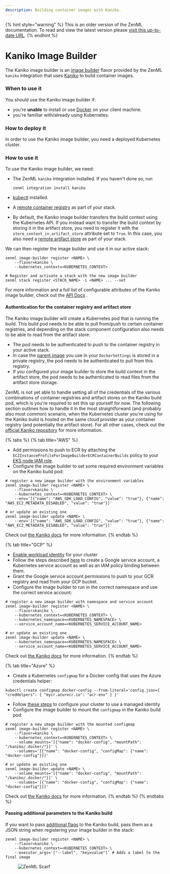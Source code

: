 ```yaml
---
description: Building container images with Kaniko.
---
```


{% hint style="warning" %}
This is an older version of the ZenML documentation. To read and view the latest version please [visit this up-to-date URL](https://docs.zenml.io).
{% endhint %}


# Kaniko Image Builder

The Kaniko image builder is an [image builder](image-builders.md) flavor provided by the ZenML `kaniko` integration that
uses [Kaniko](https://github.com/GoogleContainerTools/kaniko) to build container images.

### When to use it

You should use the Kaniko image builder if:

* you're **unable** to install or use [Docker](https://www.docker.com) on your client machine.
* you're familiar with/already using Kubernetes.

### How to deploy it

In order to use the Kaniko image builder, you need a deployed Kubernetes cluster.

### How to use it

To use the Kaniko image builder, we need:

* The ZenML `kaniko` integration installed. If you haven't done so, run

  ```shell
  zenml integration install kaniko
  ```

* [kubectl](https://kubernetes.io/docs/tasks/tools/#kubectl) installed.
* A [remote container registry](../container-registries/container-registries.md) as part of your stack.
* By default, the Kaniko image builder transfers the build context using the Kubernetes API. If you instead want to
  transfer the build context by storing it in the artifact store, you need to register it with
  the `store_context_in_artifact_store` attribute set to `True`. In this case, you also need
  a [remote artifact store](../artifact-stores/artifact-stores.md) as part of your stack.

We can then register the image builder and use it in our active stack:

```shell
zenml image-builder register <NAME> \
    --flavor=kaniko \
    --kubernetes_context=<KUBERNETES_CONTEXT>

# Register and activate a stack with the new image builder
zenml stack register <STACK_NAME> -i <NAME> ... --set
```

For more information and a full list of configurable attributes of the Kaniko image builder, check out
the [API Docs](https://sdkdocs.zenml.io/latest/integration\_code\_docs/integrations-kaniko/#zenml.integrations.kaniko.image\_builders.kaniko\_image\_builder.KanikoImageBuilder)
.

#### Authentication for the container registry and artifact store

The Kaniko image builder will create a Kubernetes pod that is running the build. This build pod needs to be able to pull
from/push to certain container registries, and depending on the stack component configuration also needs to be able to
read from the artifact store:

* The pod needs to be authenticated to push to the container registry in your active stack.
* In case
  the [parent image](/docs/book/user-guide/advanced-guide/containerize-your-pipeline.md#using-a-custom-parent-image)
  you use in your `DockerSettings` is stored in a private registry, the pod needs to be authenticated to pull from this
  registry.
* If you configured your image builder to store the build context in the artifact store, the pod needs to be
  authenticated to read files from the artifact store storage.

ZenML is not yet able to handle setting all of the credentials of the various combinations of container registries and
artifact stores on the Kaniko build pod, which is you're required to set this up yourself for now. The following section
outlines how to handle it in the most straightforward (and probably also most common) scenario, when the Kubernetes
cluster you're using for the Kaniko build is hosted on the same cloud provider as your container registry (and
potentially the artifact store). For all other cases, check out
the [official Kaniko repository](https://github.com/GoogleContainerTools/kaniko) for more information.

{% tabs %}
{% tab title="AWS" %}

* Add permissions to push to ECR by attaching the `EC2InstanceProfileForImageBuilderECRContainerBuilds` policy to
  your [EKS node IAM role](https://docs.aws.amazon.com/eks/latest/userguide/create-node-role.html).
* Configure the image builder to set some required environment variables on the Kaniko build pod:

```shell
# register a new image builder with the environment variables
zenml image-builder register <NAME> \
    --flavor=kaniko \
    --kubernetes_context=<KUBERNETES_CONTEXT> \
    --env='[{"name": "AWS_SDK_LOAD_CONFIG", "value": "true"}, {"name": "AWS_EC2_METADATA_DISABLED", "value": "true"}]'

# or update an existing one
zenml image-builder update <NAME> \
    --env='[{"name": "AWS_SDK_LOAD_CONFIG", "value": "true"}, {"name": "AWS_EC2_METADATA_DISABLED", "value": "true"}]'
```

Check out [the Kaniko docs](https://github.com/GoogleContainerTools/kaniko#pushing-to-amazon-ecr) for more information.
{% endtab %}

{% tab title="GCP" %}

* [Enable workload identity](https://cloud.google.com/kubernetes-engine/docs/how-to/workload-identity#enable\_on\_cluster)
  for your cluster
* Follow the steps
  described [here](https://cloud.google.com/kubernetes-engine/docs/how-to/workload-identity#authenticating\_to) to
  create a Google service account, a Kubernetes service account as well as an IAM policy binding between them.
* Grant the Google service account permissions to push to your GCR registry and read from your GCP bucket.
* Configure the image builder to run in the correct namespace and use the correct service account:

```shell
# register a new image builder with namespace and service account
zenml image-builder register <NAME> \
    --flavor=kaniko \
    --kubernetes_context=<KUBERNETES_CONTEXT> \
    --kubernetes_namespace=<KUBERNETES_NAMESPACE> \
    --service_account_name=<KUBERNETES_SERVICE_ACCOUNT_NAME>

# or update an existing one
zenml image-builder update <NAME> \
    --kubernetes_namespace=<KUBERNETES_NAMESPACE> \
    --service_account_name=<KUBERNETES_SERVICE_ACCOUNT_NAME>
```

Check out [the Kaniko docs](https://github.com/GoogleContainerTools/kaniko#pushing-to-google-gcr) for more information.
{% endtab %}

{% tab title="Azure" %}

* Create a Kubernetes `configmap` for a Docker config that uses the Azure credentials helper:

```shell
kubectl create configmap docker-config --from-literal='config.json={ "credHelpers": { "mycr.azurecr.io": "acr-env" } }'
```

* Follow [these steps](https://learn.microsoft.com/en-us/azure/aks/use-managed-identity) to configure your cluster to
  use a managed identity
* Configure the image builder to mount the `configmap` in the Kaniko build pod:

```shell
# register a new image builder with the mounted configmap
zenml image-builder register <NAME> \
    --flavor=kaniko \
    --kubernetes_context=<KUBERNETES_CONTEXT> \
    --volume_mounts='[{"name": "docker-config", "mountPath": "/kaniko/.docker/"}]' \
    --volumes='[{"name": "docker-config", "configMap": {"name": "docker-config"}}]'

# or update an existing one
zenml image-builder update <NAME> \
    --volume_mounts='[{"name": "docker-config", "mountPath": "/kaniko/.docker/"}]' \
    --volumes='[{"name": "docker-config", "configMap": {"name": "docker-config"}}]'
```

Check out [the Kaniko docs](https://github.com/GoogleContainerTools/kaniko#pushing-to-azure-container-registry) for more
information.
{% endtab %}
{% endtabs %}

#### Passing additional parameters to the Kaniko build

If you want to pass [additional flags](https://github.com/GoogleContainerTools/kaniko#additional-flags) to the Kaniko
build, pass them as a JSON string when registering your image builder in the stack:

```shell
zenml image-builder register <NAME> \
    --flavor=kaniko \
    --kubernetes_context=<KUBERNETES_CONTEXT> \
    --executor_args='["--label", "key=value"]' # Adds a label to the final image
```

<!-- For scarf -->
<figure><img alt="ZenML Scarf" referrerpolicy="no-referrer-when-downgrade" src="https://static.scarf.sh/a.png?x-pxid=f0b4f458-0a54-4fcd-aa95-d5ee424815bc" /></figure>
